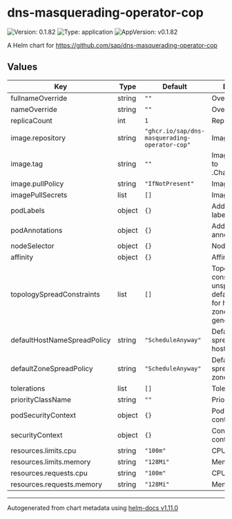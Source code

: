 # dns-masquerading-operator-cop

![Version: 0.1.82](https://img.shields.io/badge/Version-0.1.82-informational?style=flat-square) ![Type: application](https://img.shields.io/badge/Type-application-informational?style=flat-square) ![AppVersion: v0.1.82](https://img.shields.io/badge/AppVersion-v0.1.82-informational?style=flat-square)

A Helm chart for https://github.com/sap/dns-masquerading-operator-cop

## Values

| Key | Type | Default | Description |
|-----|------|---------|-------------|
| fullnameOverride | string | `""` | Override full name |
| nameOverride | string | `""` | Override name |
| replicaCount | int | `1` | Replica count |
| image.repository | string | `"ghcr.io/sap/dns-masquerading-operator-cop"` | Image repository |
| image.tag | string | `""` | Image tag (defauls to .Chart.AppVersion) |
| image.pullPolicy | string | `"IfNotPresent"` | Image pull policy |
| imagePullSecrets | list | `[]` | Image pull secrets |
| podLabels | object | `{}` | Additional pod labels |
| podAnnotations | object | `{}` | Additional pod annotations |
| nodeSelector | object | `{}` | Node selector |
| affinity | object | `{}` | Affinity settings |
| topologySpreadConstraints | list | `[]` | Topology spread constraints (if unspecified, default constraints for hostname and zone will be generated) |
| defaultHostNameSpreadPolicy | string | `"ScheduleAnyway"` | Default topology spread policy for hostname |
| defaultZoneSpreadPolicy | string | `"ScheduleAnyway"` | Default topology spread policy for zone |
| tolerations | list | `[]` | Tolerations |
| priorityClassName | string | `""` | Priority class |
| podSecurityContext | object | `{}` | Pod security context |
| securityContext | object | `{}` | Container security context |
| resources.limits.cpu | string | `"100m"` | CPU limit |
| resources.limits.memory | string | `"128Mi"` | Memory limit |
| resources.requests.cpu | string | `"100m"` | CPU request |
| resources.requests.memory | string | `"128Mi"` | Memory request |

----------------------------------------------
Autogenerated from chart metadata using [helm-docs v1.11.0](https://github.com/norwoodj/helm-docs/releases/v1.11.0)
